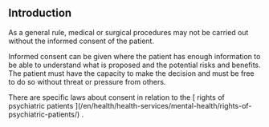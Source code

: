 ##  Introduction

As a general rule, medical or surgical procedures may not be carried out
without the informed consent of the patient.

Informed consent can be given where the patient has enough information to be
able to understand what is proposed and the potential risks and benefits. The
patient must have the capacity to make the decision and must be free to do so
without threat or pressure from others.

There are specific laws about consent in relation to the [ rights of
psychiatric patients ](/en/health/health-services/mental-health/rights-of-
psychiatric-patients/) .
